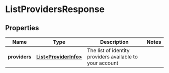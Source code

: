 

# ListProvidersResponse


## Properties

| Name | Type | Description | Notes |
|------------ | ------------- | ------------- | -------------|
|**providers** | [**List&lt;ProviderInfo&gt;**](ProviderInfo.md) | The list of identity providers available to your account |  |



